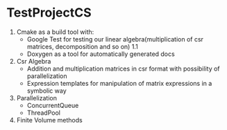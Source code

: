 # TestProjectCS

1. Cmake as a build tool with:
   * Google Test for testing our linear algebra(multiplication of csr matrices, decomposition and so on) 1.1
   * Doxygen as a tool for automatically generated docs
2. Csr Algebra
   * Addition and multiplication matrices in csr format with possibility of parallelization
   * Expression templates for manipulation of matrix expressions in a symbolic way
3. Parallelization
   * ConcurrentQueue
   * ThreadPool
4. Finite Volume methods

